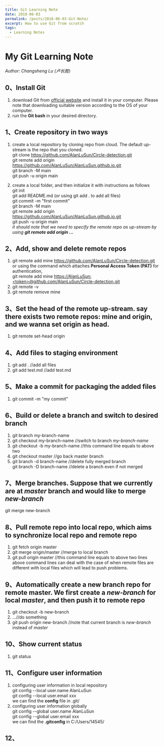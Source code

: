 ```yaml
---
title: Git Learning Note
date: 2018-06-03
permalink: /posts/2018-06-03-Git-Note/
excerpt: How to use Git from scratch
tags:
  - Learning Notes
---
```


# My Git Learning Note  
*Author: Changsheng Lu (卢长胜)*

## 0、Install Git  
1) download Git from [official website](https://git-scm.com/) and install it in your computer. Please note that downloading suitable version according to the OS of your computer.  
2) run the **Git bash** in your desired directory.   

## 1、Create repository in two ways  
1) create a local repository by cloning repo from cloud. The default up-stream is the repo that you cloned.  
git clone https://github.com/AlanLuSun/Circle-detection.git  
git remote add origin https://github.com/AlanLuSun/AlanLuSun.github.io.git  
git branch -M main  
git push -u origin main  

2) create a local folder, and then initialize it with instructions as follows  
git init  
git add README.md (or using git add . to add all files)    
git commit -m "first commit"  
git branch -M main  
git remote add origin https://github.com/AlanLuSun/AlanLuSun.github.io.git  
git push -u origin main  
*it should note that we need to specify the remote repo as up-stream by using **git remote add origin ...***  
  
## 2、Add, show and delete remote repos  
1) git remote add mine https://github.com/AlanLuSun/Circle-detection.git  
or using the command which attaches **Personal Access Token (PAT)** for authentication,  
git remote add mine [https://AlanLuSun:\<token\>@github.com/AlanLuSun/Circle-detection.git](https://github.com/AlanLuSun/Circle-detection.git)  
1) git remote -v  
2) git remote remove mine  

## 3、Set the head of the remote up-stream. say there exists two remote repos: mine and origin, and we wanna set origin as head.  
1) git remote set-head origin  

## 4、Add files to staging environment  
1) git add . //add all files  
2) git add test.md //add test.md  

## 5、Make a commit for packaging the added files  
1) git commit -m "my commit"  

## 6、Build or delete a branch and switch to desired branch  
1) git branch my-branch-name  
2) git checkout my-branch-name //switch to branch *my-branch-name*  
3) git checkout -b my-branch-name //this command line equals to above two  
4) git checkout master  //go back master branch  
5) git branch -d branch-name //delete fully merged branch  
git branch -D branch-name //delete a branch even if not merged  

## 7、Merge branches. Suppose that we currently are at *master* branch and would like to merge *new-branch*  
git merge new-branch  

## 8、Pull remote repo into local repo, which aims to synchronize local repo and remote repo  
1) git fetch origin master  
2) git merge origin/master //merge to local branch  
3) git pull origin master //this command line equals to above two lines  
above command lines can deal with the case of when remote files are different with local files which will lead to push problems.  

## 9、Automatically create a new branch repo for remote master. We first create a *new-branch* for local *master*, and then push it to remote repo  
1) git checkout -b new-branch  
2) ...//do something  
3) git push origin new-branch //note that current branch is *new-branch* instead of *master*  

## 10、Show current status  
1) git status  

## 11、Configure user information  
1) configuring user information in local repository  
git config --local user.name AlanLuSun  
git config --local user.email xxx  
we can find the **config** file in .git/  
1) configuring user information globally  
git config --global user.name AlanLuSun  
git config --global user.email xxx  
we can find the **.gitconfig** in C:/Users/14545/  

## 12、
